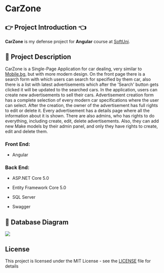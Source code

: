 # CarZone

## :point_right: Project Introduction :point_left:
**CarZone** is my defense project for **Angular** course at [SoftUni](https://softuni.bg/trainings/3047/angular-november-2020/internal).

## :pencil: Project Description
CarZone is a Single-Page Application for car dealing, very similar to [Mobile.bg](https://www.mobile.bg/pcgi/mobile.cgi), but with more modern design. On the front page there is a search form with which users can search for specified by them car, also there is a list with latest advertisements which after the 'Search' button gets clicked it will be updated to the searched cars. In the application, users can create new advertisements to sell their cars. Advertisement creation form has a complete selection of every modern car specifications where the user can select. After the creation, the owner of the advertisement has full rights to edit or delete it. Every advertisement has a details page where all the information about it is shown. There are also admins, who has rights to do everything, including create, edit, delete advertisements. Also, they can add new Make models by their admin panel, and only they have rights to create, edit and delete them.

### Front End:

- Angular

### Back End:

- ASP.NET Core 5.0

- Entity Framework Core 5.0

- SQL Server

- Swagger

## :floppy_disk: Database Diagram
![](https://res.cloudinary.com/doyjshrjs/image/upload/v1603976162/Screenshot_9_d08onu.png)

## License

This project is licensed under the MIT License - see the [LICENSE](LICENSE) file for details

